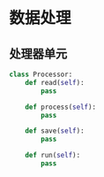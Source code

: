 # 数据处理

## 处理器单元

```python
class Processor:
    def read(self):
        pass

    def process(self):
        pass

    def save(self):
        pass

    def run(self):
        pass
```
